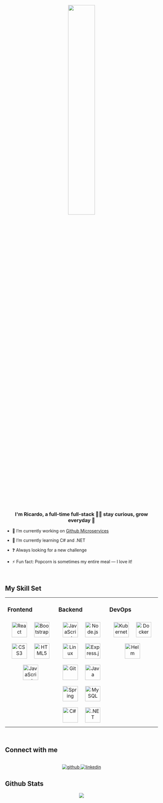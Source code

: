 <div align="center">
<img src="https://www.shutterstock.com/image-vector/cute-cat-hacker-operating-laptop-600nw-2235950657.jpg" align="center" style="width: 42%" />
</div>  

### <div align="center">I'm Ricardo, a full-time full-stack 👨‍💻 stay curious, grow everyday 🚀</div>  
  

- :punch: I’m currently working on [Github Microservices](https://github.com/Dori7o/microservice)  
  

- :bookmark: I’m currently learning C# and .NET 
  

- ❓ Always looking for a new challenge
  

- ⚡ Fun fact: Popcorn is sometimes my entire meal — I love it!
  
<br/>  

## My Skill Set  
<table><tr><td valign="top" width="33%">

### Frontend  
<div align="center">  
<img style="margin: 10px" src="https://profilinator.rishav.dev/skills-assets/react-original-wordmark.svg" alt="React" height="50" />  
<img style="margin: 10px" src="https://profilinator.rishav.dev/skills-assets/bootstrap-plain.svg" alt="Bootstrap" height="50" />  
<img style="margin: 10px" src="https://profilinator.rishav.dev/skills-assets/css3-original-wordmark.svg" alt="CSS3" height="50" />  
<img style="margin: 10px" src="https://profilinator.rishav.dev/skills-assets/html5-original-wordmark.svg" alt="HTML5" height="50" />   
<img style="margin: 10px" src="https://profilinator.rishav.dev/skills-assets/javascript-original.svg" alt="JavaScript" height="50" />  
</div></td><td valign="top" width="33%">

### Backend  
<div align="center">  
<img style="margin: 10px" src="https://profilinator.rishav.dev/skills-assets/javascript-original.svg" alt="JavaScript" height="50" />  
<img style="margin: 10px" src="https://profilinator.rishav.dev/skills-assets/nodejs-original-wordmark.svg" alt="Node.js" height="50" />  
<img style="margin: 10px" src="https://profilinator.rishav.dev/skills-assets/linux-original.svg" alt="Linux" height="50" />  
<img style="margin: 10px" src="https://profilinator.rishav.dev/skills-assets/express-original-wordmark.svg" alt="Express.js" height="50" />  
<img style="margin: 10px" src="https://profilinator.rishav.dev/skills-assets/git-scm-icon.svg" alt="Git" height="50" />
<img style="margin: 10px" src="https://cdn.iconscout.com/icon/free/png-256/free-java-60-1174953.png" alt="Java" height="50" />
<img style="margin: 10px" src="https://www.svgrepo.com/show/354380/spring-icon.svg" alt="Spring" height="50" />
<img style="margin: 10px" src="https://download.logo.wine/logo/MySQL/MySQL-Logo.wine.png" alt="MySQL" height="50" />
<img style="margin: 10px" src="https://upload.wikimedia.org/wikipedia/commons/4/4f/Csharp_Logo.png" alt="C#" height="50" />
<img style="margin: 10px" src="https://cdn.icon-icons.com/icons2/2699/PNG/512/dotnet_logo_icon_170223.png" alt=".NET" height="50" />
</div></td><td valign="top" width="33%">

### DevOps  
<div align="center">  
<img style="margin: 10px" src="https://profilinator.rishav.dev/skills-assets/kubernetes-icon.svg" alt="Kubernetes" height="50" />
<img style="margin: 10px" src="https://encrypted-tbn0.gstatic.com/images?q=tbn:ANd9GcSRoPdNDyrUlBwR6WULEDMPt4yrJIQ1gAvbE7QHH9zXEw&s" alt="Docker" height="50" />  
<img style="margin: 10px" src="https://helm.sh/img/helm.svg" alt="Helm" height="50" />  

</div></td></tr></table>  
 <br/>

## Connect with me
<br/>

<div align="center">
<a href="https://github.com/dori7o" target="_blank">
<img src=https://img.shields.io/badge/github-%2324292e.svg?&style=for-the-badge&logo=github&logoColor=white alt=github style="margin-bottom: 5px;" />
</a>
  
<a href="https://www.linkedin.com/in/ricardorodrigues-dev/" target="_blank">
<img src=https://img.shields.io/badge/linkedin-%231E77B5.svg?&style=for-the-badge&logo=linkedin&logoColor=white alt=linkedin style="margin-bottom: 5px;" />
</a>
</div>  
  
 


## Github Stats  
<div align="center">
<img src = "https://github-readme-stats.vercel.app/api/top-langs/?username=Dori7o&layout=compact"></div> 
